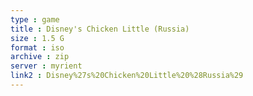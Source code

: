 ```yaml
---
type : game
title : Disney's Chicken Little (Russia)
size : 1.5 G
format : iso
archive : zip
server : myrient
link2 : Disney%27s%20Chicken%20Little%20%28Russia%29
---
```

